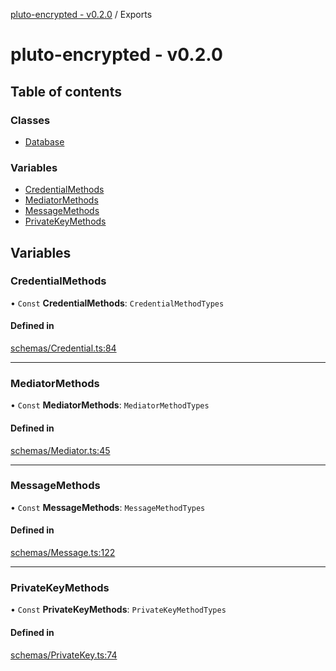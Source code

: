 [pluto-encrypted - v0.2.0](README.md) / Exports

# pluto-encrypted - v0.2.0

## Table of contents

### Classes

- [Database](classes/Database.md)

### Variables

- [CredentialMethods](modules.md#credentialmethods)
- [MediatorMethods](modules.md#mediatormethods)
- [MessageMethods](modules.md#messagemethods)
- [PrivateKeyMethods](modules.md#privatekeymethods)

## Variables

### CredentialMethods

• `Const` **CredentialMethods**: `CredentialMethodTypes`

#### Defined in

[schemas/Credential.ts:84](https://github.com/elribonazo/pluto-encrypted/blob/69a8c8b/packages/database/src/schemas/Credential.ts#L84)

___

### MediatorMethods

• `Const` **MediatorMethods**: `MediatorMethodTypes`

#### Defined in

[schemas/Mediator.ts:45](https://github.com/elribonazo/pluto-encrypted/blob/69a8c8b/packages/database/src/schemas/Mediator.ts#L45)

___

### MessageMethods

• `Const` **MessageMethods**: `MessageMethodTypes`

#### Defined in

[schemas/Message.ts:122](https://github.com/elribonazo/pluto-encrypted/blob/69a8c8b/packages/database/src/schemas/Message.ts#L122)

___

### PrivateKeyMethods

• `Const` **PrivateKeyMethods**: `PrivateKeyMethodTypes`

#### Defined in

[schemas/PrivateKey.ts:74](https://github.com/elribonazo/pluto-encrypted/blob/69a8c8b/packages/database/src/schemas/PrivateKey.ts#L74)
